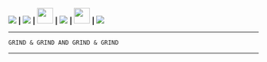 
 [<img src="https://cdn.discordapp.com/emojis/898443897905233930.gif?size=32">](https://cdn.gotto.tk/files/cpr-akuna-nimhune.weba) **|** [<img src="https://cdn.discordapp.com/emojis/882825087311560724.gif?size=28">](https://me.gotto.tk) **|**  [<img src="https://cdn.gotto.tk/files/gta-ico.png" width=32 height=32>](https://www.rockstargames.com/games/sanandreas) **|**  [<img src="https://cdn.discordapp.com/emojis/913269151483691088.webp?size=28">](https://instagram.com/mlcwa.dckk) **|**  [<img src="https://cdn.discordapp.com/emojis/898071245499818075.gif?size=32" width=32 height=32>](https://cdn.gotto.tk/files/industry-baby.mp3) **|** [<img src="https://cdn.discordapp.com/emojis/946434395819106394.gif?size=32">](https://discord.com/users/817359568945545226)
 
---
```
GRIND & GRIND AND GRIND & GRIND
```
---

